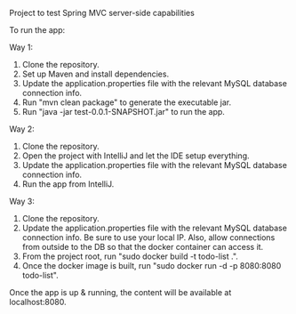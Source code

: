 Project to test Spring MVC server-side capabilities

To run the app:

Way 1:
1. Clone the repository.
2. Set up Maven and install dependencies.
3. Update the application.properties file with the relevant MySQL database connection info.
4. Run "mvn clean package" to generate the executable jar.
5. Run "java -jar test-0.0.1-SNAPSHOT.jar" to run the app.

Way 2:
1. Clone the repository.
2. Open the project with IntelliJ and let the IDE setup everything.
3. Update the application.properties file with the relevant MySQL database connection info.
4. Run the app from IntelliJ.

Way 3:
1. Clone the repository.
2. Update the application.properties file with the relevant MySQL database connection info. Be sure to use your local IP. Also, allow connections from outside to the DB so that the docker container can access it.
3. From the project root, run "sudo docker build -t todo-list .".
4. Once the docker image is built, run "sudo docker run -d -p 8080:8080 todo-list".

Once the app is up & running, the content will be available at localhost:8080.
 


